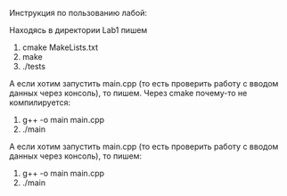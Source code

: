 Инструкция по пользованию лабой: 

Находясь в директории Lab1 пишем
1. cmake MakeLists.txt
2. make
3. ./tests

А если хотим запустить main.cpp (то есть проверить работу с вводом данных через консоль), то пишем. Через cmake почему-то не компилируется:
1. g++ -o main main.cpp
2. ./main

А если хотим запустить main.cpp (то есть проверить работу с вводом данных через консоль), то пишем:
1. g++ -o main main.cpp
2. ./main
